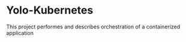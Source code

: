 # Yolo-Kubernetes
This project performes and describes orchestration of a containerized application
